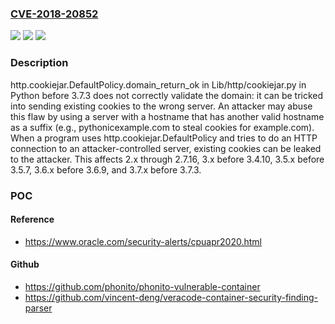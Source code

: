 ### [CVE-2018-20852](https://cve.mitre.org/cgi-bin/cvename.cgi?name=CVE-2018-20852)
![](https://img.shields.io/static/v1?label=Product&message=n%2Fa&color=blue)
![](https://img.shields.io/static/v1?label=Version&message=n%2Fa&color=blue)
![](https://img.shields.io/static/v1?label=Vulnerability&message=n%2Fa&color=brighgreen)

### Description

http.cookiejar.DefaultPolicy.domain_return_ok in Lib/http/cookiejar.py in Python before 3.7.3 does not correctly validate the domain: it can be tricked into sending existing cookies to the wrong server. An attacker may abuse this flaw by using a server with a hostname that has another valid hostname as a suffix (e.g., pythonicexample.com to steal cookies for example.com). When a program uses http.cookiejar.DefaultPolicy and tries to do an HTTP connection to an attacker-controlled server, existing cookies can be leaked to the attacker. This affects 2.x through 2.7.16, 3.x before 3.4.10, 3.5.x before 3.5.7, 3.6.x before 3.6.9, and 3.7.x before 3.7.3.

### POC

#### Reference
- https://www.oracle.com/security-alerts/cpuapr2020.html

#### Github
- https://github.com/phonito/phonito-vulnerable-container
- https://github.com/vincent-deng/veracode-container-security-finding-parser

